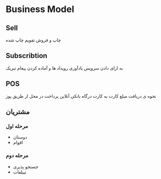 # Business Model

## Sell

چاپ و فروش تقویم چاپ شده
## Subscribtion

به ازای دادن سرویس یادآوری رویداد ها و آماده کردن پیغام تبریک
## POS
نحوه ی دریافت مبلغ
کارت به کارت
درگاه بانکی آنلاین
پرداخت در محل از طریق پوز

## مشتریان
### مرحله اول
- دوستان
- اقوام
### مرحله دوم
- جستجو پذیری
- تبیلغات
